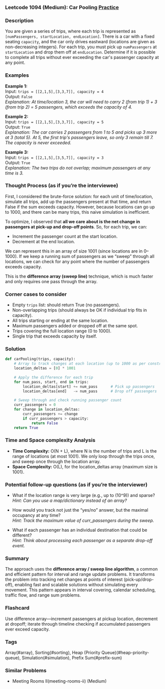 ### Leetcode 1094 (Medium): Car Pooling [Practice](https://leetcode.com/problems/car-pooling)

### Description  
You are given a series of trips, where each trip is represented as `[numPassengers, startLocation, endLocation]`. There is a car with a fixed seating `capacity`, and the car only drives eastward (locations are given as non-decreasing integers). For each trip, you must pick up `numPassengers` at `startLocation` and drop them off at `endLocation`. Determine if it is possible to complete all trips without ever exceeding the car's passenger capacity at any point.

### Examples  

**Example 1:**  
Input: `trips = [[2,1,5],[3,3,7]], capacity = 4`  
Output: `False`  
*Explanation: At time/location 3, the car will need to carry 2 (from trip 1) + 3 (from trip 2) = 5 passengers, which exceeds the capacity of 4.*

**Example 2:**  
Input: `trips = [[2,1,5],[3,3,7]], capacity = 5`  
Output: `True`  
*Explanation: The car carries 2 passengers from 1 to 5 and picks up 3 more at 3 (total 5). At 5, the first trip's passengers leave, so only 3 remain till 7. The capacity is never exceeded.*

**Example 3:**  
Input: `trips = [[2,1,5],[3,5,7]], capacity = 3`  
Output: `True`  
*Explanation: The two trips do not overlap; maximum passengers at any time is 3.*

### Thought Process (as if you’re the interviewee)  
First, I considered the brute-force solution: for each unit of time/location, simulate all trips, add up the passengers present at that time, and return False if the sum exceeds capacity. However, because locations can go up to 1000, and there can be many trips, this naive simulation is inefficient.

To optimize, I observed that **all we care about is the net change in passengers at pick-up and drop-off points**. So, for each trip, we can:
- Increment the passenger count at the start location.
- Decrement at the end location.

We can represent this in an array of size 1001 (since locations are in 0–1000). If we keep a running sum of passengers as we “sweep” through all locations, we can check for any point where the number of passengers exceeds capacity.

This is the **difference array (sweep line)** technique, which is much faster and only requires one pass through the array.

### Corner cases to consider  
- Empty `trips` list: should return True (no passengers).
- Non-overlapping trips (should always be OK if individual trip fits in capacity).
- All trips starting or ending at the same location.
- Maximum passengers added or dropped off at the same spot.
- Trips covering the full location range (0 to 1000).
- Single trip that exceeds capacity by itself.

### Solution

```python
def carPooling(trips, capacity):
    # Array to track changes at each location (up to 1000 as per constraints)
    location_deltas = [0] * 1001
    
    # Apply the difference for each trip
    for num_pass, start, end in trips:
        location_deltas[start] += num_pass      # Pick up passengers
        location_deltas[end]   -= num_pass      # Drop off passengers
    
    # Sweep through and check running passenger count
    curr_passengers = 0
    for change in location_deltas:
        curr_passengers += change
        if curr_passengers > capacity:
            return False
    return True
```

### Time and Space complexity Analysis  

- **Time Complexity:** O(N + L), where N is the number of trips and L is the range of locations (at most 1001). We only loop through the trips once, and sweep once through the location array.
- **Space Complexity:** O(L), for the location_deltas array (maximum size is 1001).

### Potential follow-up questions (as if you’re the interviewer)  

- What if the location range is very large (e.g., up to \(10^9\)) and sparse?  
  *Hint: Can you use a map/dictionary instead of an array?*

- How would you track not just the “yes/no” answer, but the maximal occupancy at any time?  
  *Hint: Track the maximum value of curr_passengers during the sweep.*

- What if each passenger has an individual destination that could be different?  
  *Hint: Think about processing each passenger as a separate drop-off event.*

### Summary
The approach uses the **difference array / sweep line algorithm**, a common and efficient pattern for interval and range update problems. It transforms the problem into tracking net changes at points of interest (pick-up/drop-off), enabling fast and scalable solutions without simulating every movement. This pattern appears in interval covering, calendar scheduling, traffic flow, and range sum problems.


### Flashcard
Use difference array—increment passengers at pickup location, decrement at dropoff; iterate through timeline checking if accumulated passengers ever exceed capacity.

### Tags
Array(#array), Sorting(#sorting), Heap (Priority Queue)(#heap-priority-queue), Simulation(#simulation), Prefix Sum(#prefix-sum)

### Similar Problems
- Meeting Rooms II(meeting-rooms-ii) (Medium)